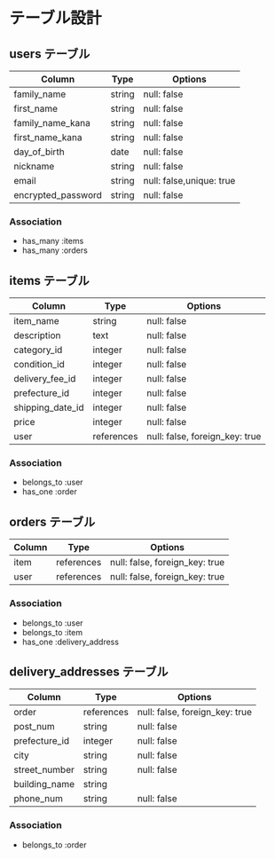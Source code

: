 
# テーブル設計　
 
## users テーブル　
| Column             | Type   | Options                  | 
| ------------------ | ------ | ------------------------ | 
| family_name        | string | null: false              | 
| first_name         | string | null: false              | 
| family_name_kana   | string | null: false              | 
| first_name_kana    | string | null: false              | 
| day_of_birth       | date   | null: false              | 
| nickname           | string | null: false              | 
| email              | string | null: false,unique: true | 
| encrypted_password | string | null: false              | 
 
### Association 
 
- has_many :items 
- has_many :orders 
 
## items テーブル 
 
| Column             | Type         | Options                        | 
| ------------------ | ------------ | ------------------------------ | 
| item_name          | string       | null: false                    | 
| description        | text         | null: false                    | 
| category_id        | integer      | null: false                    | 
| condition_id       | integer      | null: false                    | 
| delivery_fee_id    | integer      | null: false                    | 
| prefecture_id      | integer      | null: false                    | 
| shipping_date_id   | integer      | null: false                    | 
| price              | integer      | null: false                    | 
| user               | references   | null: false, foreign_key: true | 
 
### Association 
 
- belongs_to :user 
- has_one    :order 
 
## orders テーブル 
 
| Column             | Type         | Options                        | 
| ------------------ | ------------ | ------------------------------ | 
| item               | references   | null: false, foreign_key: true | 
| user               | references   | null: false, foreign_key: true | 

### Association 

- belongs_to :user 
- belongs_to :item 
- has_one    :delivery_address 
 
## delivery_addresses テーブル 
 
| Column             | Type         | Options                        | 
| ------------------ | ------------ | ------------------------------ | 
| order              | references   | null: false, foreign_key: true | 
| post_num           | string       | null: false                    | 
| prefecture_id      | integer      | null: false                    | 
| city               | string       | null: false                    | 
| street_number      | string       | null: false                    | 
| building_name      | string       |                                | 
| phone_num          | string       | null: false                    |  
 
### Association 
 
- belongs_to :order  

 
 